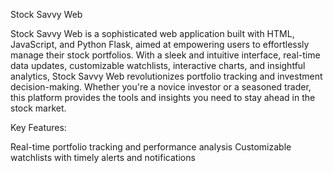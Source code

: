 


Stock Savvy Web

Stock Savvy Web is a sophisticated web application built with HTML, JavaScript, and Python Flask, aimed at empowering users to effortlessly manage their stock portfolios.
With a sleek and intuitive interface, real-time data updates, customizable watchlists, interactive charts, and insightful analytics, Stock Savvy Web revolutionizes portfolio tracking and investment decision-making.
Whether you're a novice investor or a seasoned trader, this platform provides the tools and insights you need to stay ahead in the stock market.

Key Features:

Real-time portfolio tracking and performance analysis
Customizable watchlists with timely alerts and notifications
